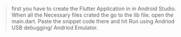 > first you have to create the Flutter Application in in Android Studio.
> When all the Necessary files crated the go to the lib file.
> open the main.dart.
> Paste the snippet code there and hit Run using Andriod USB debugging/ Andriod Emulator.


